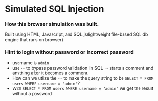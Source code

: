 # Simulated SQL Injection

### How this browser simulation was built.

Built using HTML, Javascript, and SQL.js(lightweight file-based SQL db engine that runs on browser)

### Hint to login without password or incorrect password

- username is <code>admin</code>
- use <code>--</code> to bypass password validation. In SQL <code>--</code> starts a comment and anything after it becomes a comment.
- How can we utlize the <code>--</code> to make the query string to be <code>SELECT \* FROM users WHERE username = 'admin'</code>?
- With <code>SELECT \* FROM users WHERE username = 'admin'</code> we get the result without a password
